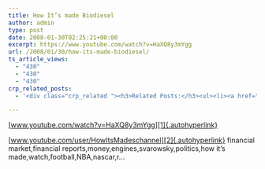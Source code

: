 ```yaml
---
title: How It’s made Biodiesel
author: admin
type: post
date: 2008-01-30T02:25:21+00:00
excerpt: https://www.youtube.com/watch?v=HaXQ8y3mYgg
url: /2008/01/30/how-its-made-biodiesel/
ts_article_views:
  - "430"
  - "430"
  - "430"
crp_related_posts:
  - '<div class="crp_related "><h3>Related Posts:</h3><ul><li><a href="https://scdhub.org/2017/12/25/wastewater-treatment-and-biosolids-management/"    ><img src="https://scdhub.org/wp-content/uploads/2017/12/wastewater-treatment-and-biosoli-150x150.jpg" alt="Wastewater treatment and Biosolids management" title="Wastewater treatment and Biosolids management" width="150" height="150" class="crp_thumb crp_featured" /><span class="crp_title">Wastewater treatment and Biosolids management</span></a></li><li><a href="https://scdhub.org/2017/05/31/colorado-homeless-outloud/"    ><img src="https://scdhub.org/wp-content/uploads/2017/05/Screen-Shot-2017-06-08-at-3.02.26-PM-150x150.png" alt="Denver Homeless Outloud" title="Denver Homeless Outloud" width="150" height="150" class="crp_thumb crp_featured" /><span class="crp_title">Denver Homeless Outloud</span></a></li><li><a href="https://scdhub.org/2017/10/01/diy-18650-cell-power-wall/"    ><img src="https://scdhub.org/wp-content/uploads/2017/10/Screen-Shot-2017-09-30-at-6.36.35-PM-150x150.png" alt="Home Brewed Power Walls" title="Home Brewed Power Walls" width="150" height="150" class="crp_thumb crp_featured" /><span class="crp_title">Home Brewed Power Walls</span></a></li><li><a href="https://scdhub.org/2017/06/11/royate-hill-community-orchard-permaculture-allotment-bristol-uk/"    ><img src="https://scdhub.org/wp-content/uploads/2017/06/royate-hill-community-orchard-038-permaculture-allotment-bristol-uk-150x150.jpg" alt="Royate Hill Community Orchard &#038; Permaculture Allotment, Bristol, UK" title="Royate Hill Community Orchard &#038; Permaculture Allotment, Bristol, UK" width="150" height="150" class="crp_thumb crp_featured" /><span class="crp_title">Royate Hill Community Orchard &#038; Permaculture&hellip;</span></a></li><li><a href="https://scdhub.org/2017/07/28/8006/"    ><img src="https://scdhub.org/wp-content/uploads/2017/07/hqdefault-150x150.jpg" alt="Music" title="Music" width="150" height="150" class="crp_thumb crp_featured" /><span class="crp_title">Music</span></a></li><li><a href="https://scdhub.org/2017/09/29/making-sense-of-disaster-situation-reports/"    ><img src="https://scdhub.org/wp-content/uploads/2017/09/Screen-Shot-2017-09-28-at-9.53.01-PM-150x150.png" alt="Making sense of disaster situation reports" title="Making sense of disaster situation reports" width="150" height="150" class="crp_thumb crp_featured" /><span class="crp_title">Making sense of disaster situation reports</span></a></li></ul><div class="crp_clear"></div></div>'

---
```

[www.youtube.com/watch?v=HaXQ8y3mYgg][1]{.autohyperlink} 

[www.youtube.com/user/HowItsMadeschannel][2]{.autohyperlink} financial market,financial reports,money,engines,svarowsky,politics,how it&#8217;s made,watch,football,NBA,nascar,r&#8230;

 [1]: https://www.youtube.com/watch?v=HaXQ8y3mYgg
 [2]: https://www.youtube.com/user/HowItsMadeschannel
